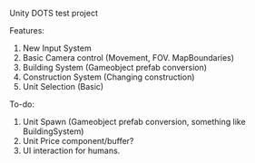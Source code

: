 Unity DOTS test project

Features:
1. New Input System
2. Basic Camera control (Movement, FOV. MapBoundaries)
3. Building System (Gameobject prefab conversion)
4. Construction System (Changing construction)
5. Unit Selection (Basic)

To-do:
1. Unit Spawn (Gameobject prefab conversion, something like BuildingSystem)
2. Unit Price component/buffer?
3. UI interaction for humans.
